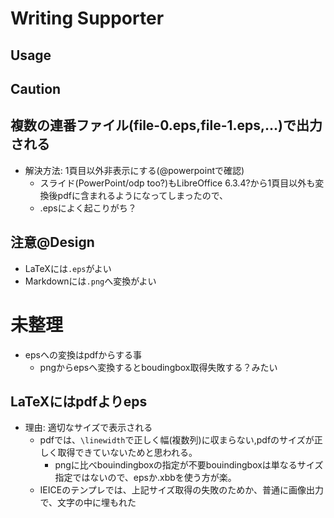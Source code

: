 # Writing Supporter

## Usage

## Caution

## 複数の連番ファイル(file-0.eps,file-1.eps,...)で出力される
- 解決方法: 1頁目以外非表示にする(@powerpointで確認)
  - スライド(PowerPoint/odp too?)もLibreOffice 6.3.4?から1頁目以外も変換後pdfに含まれるようになってしまったので、
  - .epsによく起こりがち？

## 注意@Design

- LaTeXには`.eps`がよい
- Markdownには`.png`へ変換がよい


# 未整理

- epsへの変換はpdfからする事
  - pngからepsへ変換するとboudingbox取得失敗する？みたい

## LaTeXにはpdfよりeps
- 理由: 適切なサイズで表示される
  - pdfでは、`\linewidth`で正しく幅(複数列)に収まらない,pdfのサイズが正しく取得できていないためと思われる。
    - pngに比べbouindingboxの指定が不要bouindingboxは単なるサイズ指定ではないので、epsか.xbbを使う方が楽。
  - IEICEのテンプレでは、上記サイズ取得の失敗のためか、普通に画像出力で、文字の中に埋もれた